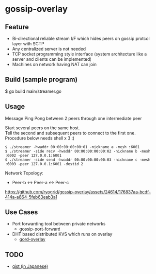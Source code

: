 # gossip-overlay
## Feature
- Bi-directional reliable stream I/F which hides peers on gossip protcol layer with SCTP
- Any centralized server is not needed
- TCP socket programming style interface (system architecture like a server and clients can be implemented) 
- Machines on network having NAT can join

## Build (sample program)
$ go build main/streamer.go

## Usage
Message Ping Pong between 2 peers through one intermediate peer  

Start several peers on the same host.  
Tell the second and subsequent peers to connect to the first one.  
Procedure below needs shell x 3 :)

```
$ ./streamer -hwaddr 00:00:00:00:00:01 -nickname a -mesh :6001
$ ./streamer -side recv -hwaddr 00:00:00:00:00:02 -nickname b -mesh :6002 -peer 127.0.0.1:6001
$ ./streamer -side send -hwaddr 00:00:00:00:00:03 -nickname c -mesh :6003 -peer 127.0.0.1:6001 -destid 2
```

Network Topology:  
- Peer-b <-> Peer-a <-> Peer-c 

https://github.com/ryogrid/gossip-overlay/assets/24614/176837aa-bcdf-414a-a864-5feb63eab3a1

## Use Cases
- Port forwarding tool between private networks
  - [gossip-port-forward](https://github.com/ryogrid/gossip-port-forward)
- DHT based distributed KVS which runs on overlay
  - [gord-overlay](https://github.com/ryogrid/gord-overlay)

## TODO
- [gist (in Japanese)](https://gist.github.com/ryogrid/e78088bc531bc62c10eba1c0d0e0b7fc)
